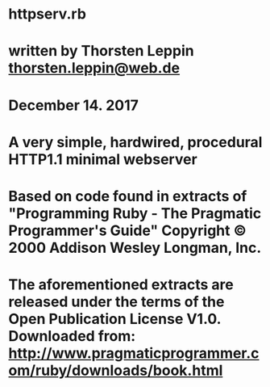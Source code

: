 # httpserv.rb
# written by Thorsten Leppin thorsten.leppin@web.de
# December 14. 2017
# A very simple, hardwired, procedural HTTP1.1 minimal webserver 
# Based on code found in extracts of "Programming Ruby - The Pragmatic Programmer's Guide" Copyright © 2000 Addison Wesley Longman, Inc. 
# The aforementioned extracts are released under the terms of the Open Publication License V1.0. Downloaded from: http://www.pragmaticprogrammer.com/ruby/downloads/book.html 
